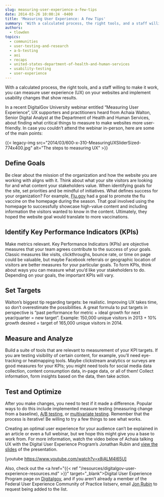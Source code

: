 ```yaml
---
slug: measuring-user-experience-a-few-tips
date: 2014-03-26 10:00:24 -0400
title: 'Measuring User Experience: A Few Tips'
summary: 'With a calculated process, the right tools, and a staff willing to make it work, you can measure user experience (UX) on your websites and implement usability changes that show results. In a recent DigitalGov University webinar entitled &ldquo;Measuring User Experience&rdquo;, UX supporters and practitioners heard from Achaia Walton, Senior Digital Analyst at the Department'
authors:
  - tlowden
topics:
  - communities
  - user-testing-and-research
  - a-b-testing
  - aoi
  - recaps
  - united-states-department-of-health-and-human-services
  - usability-testing
  - user-experience
---
```


With a calculated process, the right tools, and a staff willing to make it work, you can measure user experience (UX) on your websites and implement usability changes that show results.

In a recent DigitalGov University webinar entitled “Measuring User Experience”, UX supporters and practitioners heard from Achaia Walton, Senior Digital Analyst at the Department of Health and Human Services, about finding what critical things to measure to make websites more user-friendly. In case you couldn’t attend the webinar in-person, here are some of the main points:

{{< legacy-img src="2014/03/600-x-310-MeasuringUXSliderSized-774x400.jpg" alt="The steps to measuring UX" >}}

## Define Goals

Be clear about the mission of the organization and how the website you are working with aligns with it. Think about what your site visitors are looking for and what content your stakeholders value. When identifying goals for the site, set priorities and be mindful of initiatives. What defines success for your organization? For example, <a href="http://www.flu.gov/" target="_blank">Flu.gov</a> had a goal to promote the flu vaccine on the homepage during the season. That goal involved using the homepage to successfully showcase high-value content and including information the visitors wanted to know in the content. Ultimately, they hoped the website goal would translate to more vaccinations.

## Identify Key Performance Indicators (KPIs)

Make metrics relevant. Key Performance Indicators (KPIs) are objective measures that your team agrees contribute to the success of your goals. Classic measures like visits, clickthroughs, bounce rate, or time on page could be valuable, but maybe Facebook referrals or geographic location of visitors are better measures for your particular goals. To form KPIs, think about ways you can measure what you’d like your stakeholders to do. Depending on your goals, the important KPIs will vary.

## Set Targets

Walton’s biggest tip regarding targets: be realistic. Improving UX takes time, so don’t overestimate the possibilities. A great formula to put targets in perspective is “past performance for metric + ideal growth for next year/quarter = new target”. Example: 150,000 unique visitors in 2013 + 10% growth desired = target of 165,000 unique visitors in 2014.

## Measure and Analyze

Build a suite of tools that are relevant to measurement of your KPI targets. If you are testing visibility of certain content, for example, you’ll need eye-tracking or heatmapping tools. Maybe clickstream analytics or surveys are good measures for your KPIs; you might need tools for social media data collection, content consumption data, in-page data, or all of them! Collect information, form insights based on the data, then take action.

## Test and Optimize

After you make changes, you need to test if it made a difference. Popular ways to do this include implemented measure testing (measuring change from a baseline), <a href="http://en.wikipedia.org/wiki/A/B_testing" target="_blank">A/B testing</a>, or <a href="http://en.wikipedia.org/wiki/Multivariate_testing" target="_blank">multivariate testing</a>. Remember that the process is iterative! Be willing to try a few things to see what works.

Creating an optimal user experience for your audience can’t be explained in an article or even a full webinar, but we hope this might give you a base to work from. For more information, watch the video below of Achaia talking UX with the Digital User Experience Program’s Jonathan Rubin and <a href="http://bit.ly/uxmeasuredeck" target="_blank">view the slides</a> of the presentation.

[youtube https://www.youtube.com/watch?v=x8jALM4I65U]

Also, check out the <a href="{{< ref "/resources/digitalgov-user-experience-resources.md" >}}" target="_blank">Digital User Experience Program page</a> on <a href="http://digitalgov.gov" target="_blank">Digitalgov</a>, and if you aren’t already a member of the Federal User Experience Community of Practice listserv, email [Jon Rubin](mailto:jonathan.rubin@cfpb.gov) to request being added to the list.
